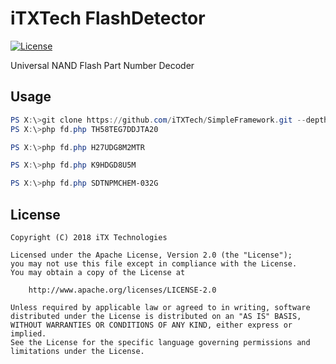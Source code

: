 # iTXTech FlashDetector

[![License](https://img.shields.io/github/license/iTXTech/FlashDetector.svg)](https://github.com/iTXTech/FlashDetector/blob/master/LICENSE)

Universal NAND Flash Part Number Decoder

## Usage

```powershell
PS X:\>git clone https://github.com/iTXTech/SimpleFramework.git --depth=1 sf
PS X:\>php fd.php TH58TEG7DDJTA20

PS X:\>php fd.php H27UDG8M2MTR

PS X:\>php fd.php K9HDGD8U5M

PS X:\>php fd.php SDTNPMCHEM-032G
```

## License

    Copyright (C) 2018 iTX Technologies

    Licensed under the Apache License, Version 2.0 (the "License");
    you may not use this file except in compliance with the License.
    You may obtain a copy of the License at

        http://www.apache.org/licenses/LICENSE-2.0

    Unless required by applicable law or agreed to in writing, software
    distributed under the License is distributed on an "AS IS" BASIS,
    WITHOUT WARRANTIES OR CONDITIONS OF ANY KIND, either express or implied.
    See the License for the specific language governing permissions and
    limitations under the License.
